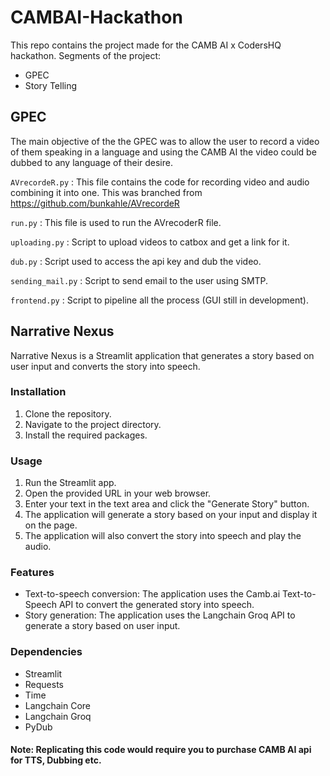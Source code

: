 # CAMBAI-Hackathon
This repo contains the project made for the CAMB AI x CodersHQ hackathon. 
Segments of the project:
* GPEC
* Story Telling 

## GPEC
  
The main objective of the the GPEC was to allow the user to record a video of them speaking in a language and using the CAMB AI the video could be dubbed to any language of their desire.

`AVrecordeR.py` : This file contains the code for recording video and audio combining it into one. This was branched from https://github.com/bunkahle/AVrecordeR 

`run.py` : This file is used to run the AVrecoderR file.

`uploading.py` : Script to upload videos to catbox and get a link for it.

`dub.py` : Script used to access the api key and dub the video.

`sending_mail.py` : Script to send email to the user using SMTP.

`frontend.py` : Script to pipeline all the process (GUI still in development).


## Narrative Nexus

Narrative Nexus is a Streamlit application that generates a story based on user input and converts the story into speech.

### Installation

1. Clone the repository.
2. Navigate to the project directory.
3. Install the required packages.

### Usage

1. Run the Streamlit app.
2. Open the provided URL in your web browser.
3. Enter your text in the text area and click the "Generate Story" button.
4. The application will generate a story based on your input and display it on the page.
5. The application will also convert the story into speech and play the audio.

### Features

- Text-to-speech conversion: The application uses the Camb.ai Text-to-Speech API to convert the generated story into speech.
- Story generation: The application uses the Langchain Groq API to generate a story based on user input.

### Dependencies

- Streamlit
- Requests
- Time
- Langchain Core
- Langchain Groq
- PyDub

#### Note: Replicating this code would require you to purchase CAMB AI api for TTS, Dubbing etc.


